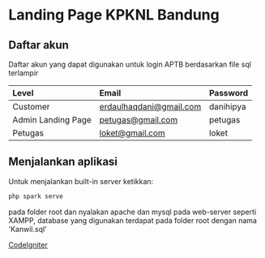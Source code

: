 # Landing Page KPKNL Bandung

## Daftar akun 
Daftar akun yang dapat digunakan untuk login APTB berdasarkan file sql terlampir

| Level    | Email                   | Password  |
| :------- | :---------------------- | :-------- |
| Customer | erdaulhaqdani@gmail.com | danihipya |
| Admin Landing Page | petugas@gmail.com | petugas |
| Petugas | loket@gmail.com | loket |

## Menjalankan aplikasi
Untuk menjalankan built-in server ketikkan:
```bash 
php spark serve
```
pada folder root dan nyalakan apache dan mysql pada web-server seperti XAMPP, database yang digunakan terdapat pada folder root dengan nama 'Kanwil.sql'

[CodeIgniter](https://codeigniter.com/user_guide/tutorial/index.html#getting-up-and-running)